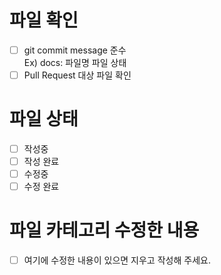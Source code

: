 # 파일 확인 

- [ ] git commit message 준수   
Ex) docs: 파일명 파일 상태
- [ ] Pull Request 대상 파일 확인

# 파일 상태

- [ ] 작성중
- [ ] 작성 완료
- [ ] 수정중
- [ ] 수정 완료

# 파일 카테고리 수정한 내용

- [ ] 여기에 수정한 내용이 있으면 지우고 작성해 주세요.